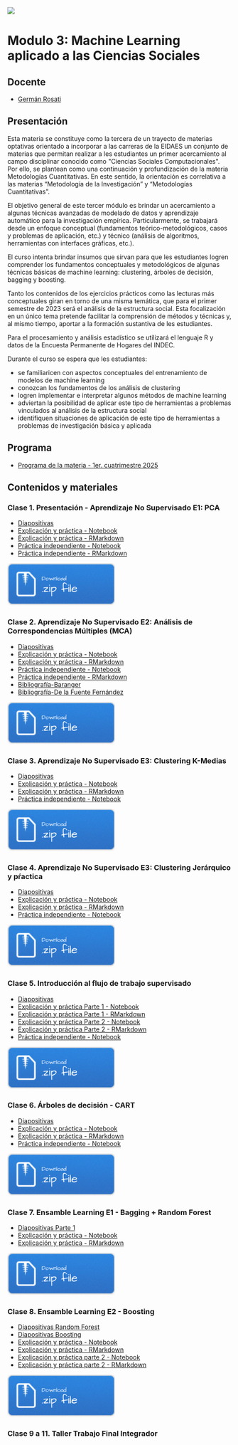 ![](./imgs/LOGO-FactorData-Color.jpg)

# Modulo 3: Machine Learning aplicado a las Ciencias Sociales

## Docente
- [Germán Rosati](https://gefero.github.io/)

## Presentación
Esta materia se constituye como la tercera de un trayecto de materias optativas orientado a incorporar a las carreras de la EIDAES un conjunto de materias que permitan realizar a les estudiantes un primer acercamiento al campo disciplinar conocido como "Ciencias Sociales Computacionales". Por ello, se plantean como una continuación y profundización de la materia Metodologías Cuantitativas. En este sentido, la orientación es correlativa a las materias “Metodología de la Investigación” y “Metodologías Cuantitativas”. 

El objetivo general de este tercer módulo es brindar un acercamiento  a algunas técnicas avanzadas de  modelado de datos y aprendizaje automático para la investigación empírica. Particularmente, se trabajará desde un enfoque conceptual (fundamentos teórico-metodológicos, casos y problemas de aplicación, etc.) y técnico (análisis de algoritmos, herramientas con interfaces gráficas, etc.).

El curso intenta brindar insumos que sirvan para que les estudiantes logren comprender los fundamentos conceptuales y metodológicos de algunas técnicas básicas de machine learning: clustering, árboles de decisión, bagging y boosting.

Tanto los contenidos de los ejercicios prácticos como las lecturas más conceptuales giran en torno de una misma temática, que para el primer semestre de 2023 será el análisis de la estructura social. Esta focalización en un único tema pretende facilitar la comprensión de métodos y técnicas y, al mismo tiempo, aportar a la formación sustantiva de les estudiantes. 

Para el procesamiento y análisis estadístico se utilizará el lenguaje R y datos de la Encuesta Permanente de Hogares del INDEC.

Durante el curso se espera que les estudiantes:
- se familiaricen con aspectos conceptuales del entrenamiento de modelos de machine learning
- conozcan los fundamentos de los análisis de clustering
- logren implementar e interpretar algunos métodos de machine learning
- adviertan la posibilidad de aplicar este tipo de herramientas a problemas vinculados al análisis de la estructura social 
- identifiquen situaciones de aplicación de este tipo de herramientas a problemas de investigación básica y aplicada

## Programa
- [Programa de la materia - 1er. cuatrimestre 2025](https://docs.google.com/document/d/18AaSQh2mvOahGhLAniOhCyUrIOhLL3ZhqUauhcOSM2o/edit?usp=sharing)

## Contenidos y materiales
### Clase 1. Presentación - Aprendizaje No Supervisado E1: PCA
- [Diapositivas](./clase1/M3_Clase_1.pdf)
- [Explicación y práctica - Notebook](./clase1/Clase_1.html)
- [Explicación y práctica - RMarkdown](./clase1/Clase_1.Rmd)
- [Práctica independiente - Notebook](./clase1/Clase_1_pract.html)
- [Práctica independiente - RMarkdown](./clase1/Clase_1_pract.Rmd)

[![](../imgs/Download.png)](./clase1/clase1.zip)


### Clase 2. Aprendizaje No Supervisado E2: Análisis de Correspondencias Múltiples (MCA)
- [Diapositivas](./clase2/M3_Clase_2.pdf)
- [Explicación y práctica - Notebook](./clase2/Clase_2.html)
- [Explicación y práctica - RMarkdown](./clase2/Clase_2.Rmd)
- [Práctica independiente - Notebook](./clase2/Clase_2_pract.html)
- [Práctica independiente - RMarkdown](./clase2/Clase_2_pract.Rmd)
- [Bibliografía-Baranger](./clase2/biblio/Baranger_ACM.pdf)
- [Bibliografía-De la Fuente Fernández](./clase2/biblio/correspondencias.pdf)

[![](../imgs/Download.png)](./clase2/clase2.zip)


### Clase 3. Aprendizaje No Supervisado E3: Clustering K-Medias
- [Diapositivas](./clase3/M3_Clase_3.pdf)
- [Explicación y práctica - Notebook](./clase3/Clase_3.html)
- [Explicación y práctica - RMarkdown](./clase3/Clase_3.Rmd)
- [Práctica independiente - Notebook](./clase3/Clase_3_pract.html)

[![](../imgs/Download.png)](./clase3/clase3.zip)


### Clase 4. Aprendizaje No Supervisado E3: Clustering Jerárquico y pŕactica
- [Diapositivas](./clase3/M3_Clase_3.pdf)
- [Explicación y práctica - Notebook](./clase4/Clase_4.html)
- [Explicación y práctica - RMarkdown](./clase4/Clase_4.Rmd)
- [Práctica independiente - Notebook](./clase4/Clase_4_pract.html)

[![](../imgs/Download.png)](./clase4/clase4.zip)


### Clase 5. Introducción al flujo de trabajo supervisado
- [Diapositivas](./clase5/M3_Clase_5.pdf)
- [Explicación y práctica Parte 1 - Notebook](./clase5/Clase_5a.html)
- [Explicación y práctica Parte 1 - RMarkdown](./clase5/Clase_5a.Rmd)
- [Explicación y práctica Parte 2 - Notebook](./clase5/Clase_5b.html)
- [Explicación y práctica Parte 2 - RMarkdown](./clase5/Clase_5b.Rmd)
- [Práctica independiente - Notebook](./clase5/Clase_5_pract.html)

[![](../imgs/Download.png)](./clase5/clase5.zip)


### Clase 6. Árboles de decisión - CART
- [Diapositivas](./clase6/M3_Clase_6.pdf)
- [Explicación y práctica - Notebook](./clase6/Clase_6.html)
- [Explicación y práctica - RMarkdown](./clase6/Clase_6.Rmd)
- [Práctica independiente - Notebook](./clase6/Clase_6_pract.html)

[![](../imgs/Download.png)](./clase6/clase6.zip)


### Clase 7. Ensamble Learning E1 - Bagging + Random Forest
- [Diapositivas Parte 1](./clase7/M3_Clase_7_I.pdf)
- [Explicación y práctica - Notebook](./clase7/Clase_7.html)
- [Explicación y práctica - RMarkdown](./clase7/Clase_7.Rmd)

[![](../imgs/Download.png)](./clase7/clase7.zip)


### Clase 8. Ensamble Learning E2 - Boosting
- [Diapositivas Random Forest](./clase8/M3_Clase_7_II.pdf)
- [Diapositivas Boosting](./clase8/M3_Clase_8.pdf)
- [Explicación y práctica - Notebook](./clase8/Clase_8_I.html)
- [Explicación y práctica - RMarkdown](./clase8/Clase_8_I.Rmd)
- [Explicación y práctica parte 2 - Notebook](./clase8/Clase_8_II.html)
- [Explicación y práctica parte 2 - RMarkdown](./clase8/Clase_8_II.Rmd)

[![](../imgs/Download.png)](./clase8/clase8.zip)


### Clase 9 a 11. Taller Trabajo Final Integrador